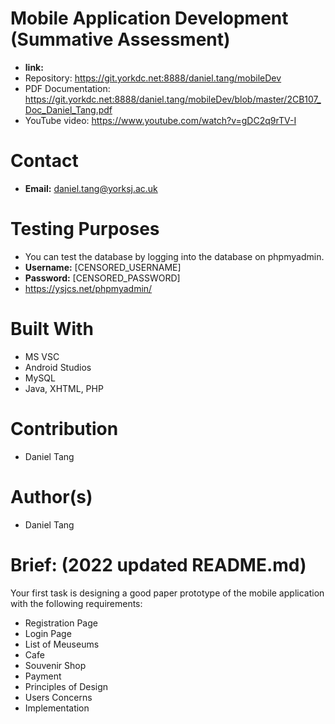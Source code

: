 # Mobile Application Development (Summative Assessment)

- **link:** 
- Repository: https://git.yorkdc.net:8888/daniel.tang/mobileDev 
- PDF Documentation: https://git.yorkdc.net:8888/daniel.tang/mobileDev/blob/master/2CB107_Doc_Daniel_Tang.pdf
- YouTube video: https://www.youtube.com/watch?v=gDC2q9rTV-I

# Contact
- **Email:** daniel.tang@yorksj.ac.uk

# Testing Purposes
- You can test the database by logging into the database on phpmyadmin.
- **Username:** [CENSORED_USERNAME]
- **Password:** [CENSORED_PASSWORD]
- https://ysjcs.net/phpmyadmin/

# Built With
- MS VSC
- Android Studios
- MySQL
- Java, XHTML, PHP

# Contribution
- Daniel Tang

# Author(s)
- Daniel Tang

# Brief: (2022 updated README.md)
Your first task is designing a good paper prototype of the mobile application with
the following requirements:
- Registration Page
- Login Page
- List of Meuseums
- Cafe
- Souvenir Shop
- Payment
- Principles of Design
- Users Concerns
- Implementation
